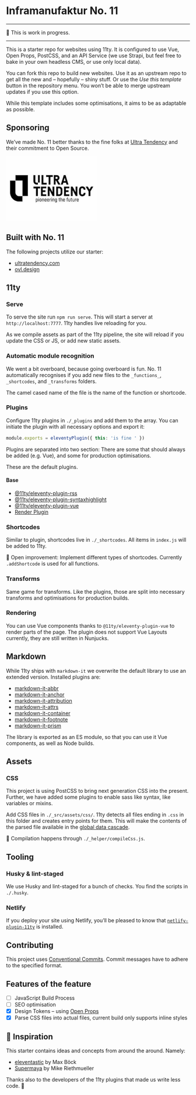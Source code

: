 # Inframanufaktur No. 11

---

🚧 This is work in progress.

---

This is a starter repo for websites using 11ty. It is configured to use Vue, Open Props, PostCSS, and an API Service (we use Strapi, but feel free to bake in your own headless CMS, or use only local data).

You can fork this repo to build new websites. Use it as an upstream repo to get all the new and – hopefully – shiny stuff. Or use the _Use this template_ button in the repository menu. You won’t be able to merge upstream updates if you use this option.

While this template includes some optimisations, it aims to be as adaptable as possible.

## Sponsoring

We’ve made No. 11 better thanks to the fine folks at [Ultra Tendency](https://www.ultratendency.com) and their commitment to Open Source.

!["Ultra Tendency – pioneering the future"](.github/img/sponsor-ut.jpg)

## Built with No. 11

The following projects utilize our starter:

- [ultratendency.com](https://www.ultratendecy.com)
- [ovl.design](https://www.ovl.design)

## 11ty

### Serve

To serve the site run `npm run serve`. This will start a server at `http://localhost:7777`. 11ty handles live reloading for you.

As we compile assets as part of the 11ty pipeline, the site will reload if you update the CSS or JS, or add new static assets.

### Automatic module recognition

We went a bit overboard, because going overboard is fun. No. 11 automatically recognises if you add new files to the `_functions_`, `_shortcodes`, and `_transforms` folders.

The camel cased name of the file is the name of the function or shortcode.

### Plugins

Configure 11ty plugins in `./_plugins` and add them to the array. You can initiate the plugin with all necessary options and export it:

```js
module.exports = eleventyPlugin({ this: 'is fine ' })
```

Plugins are separated into two section: There are some that should always be added (e.g. Vue), and some for production optimisations.

These are the default plugins.

#### Base

- [@11ty/eleventy-plugin-rss](https://www.11ty.dev/docs/plugins/rss/)
- [@11ty/eleventy-plugin-syntaxhighlight](https://www.11ty.dev/docs/plugins/syntaxhighlight/)
- [@11ty/eleventy-plugin-vue](https://github.com/11ty/eleventy-plugin-vue/)
- [Render Plugin](https://www.11ty.dev/docs/plugins/render/)

### Shortcodes

Similar to plugin, shortcodes live in `./_shortcodes`. All items in `index.js` will be added to 11ty.

💁 Open improvement: Implement different types of shortcodes. Currently `.addShortcode` is used for all functions.

### Transforms

Same game for transforms. Like the plugins, those are split into necessary transforms and optimisations for production builds.

### Rendering

You can use Vue components thanks to `@11ty/eleventy-plugin-vue` to render parts of the page. The plugin does not support Vue Layouts currently, they are still written in Nunjucks.

## Markdown

While 11ty ships with `markdown-it` we overwrite the default library to use an extended version. Installed plugins are:

- [markdown-it-abbr](https://github.com/markdown-it/markdown-it-abbr)
- [markdown-it-anchor](https://github.com/valeriangalliat/markdown-it-anchor)
- [markdown-it-attribution](https://github.com/dweidner/markdown-it-attribution)
- [markdown-it-attrs](https://github.com/arve0/markdown-it-attrs)
- [markdown-it-container](https://github.com/markdown-it/markdown-it-container)
- [markdown-it-footnote](https://github.com/markdown-it/markdown-it-footnote)
- [markdown-it-prism](https://github.com/jGleitz/markdown-it-prism)

The library is exported as an ES module, so that you can use it Vue components, as well as Node builds.

## Assets

### CSS

This project is using PostCSS to bring next generation CSS into the present. Further, we have added some plugins to enable sass like syntax, like variables or mixins.

Add CSS files in `./_src/assets/css/`. 11ty detects all files ending in `.css` in this folder and creates entry points for them. This will make the contents of the parsed file available in the [global data cascade](https://www.11ty.dev/docs/data-global/).

💁 Compilation happens through `./_helper/compileCss.js`.

## Tooling

### Husky & lint-staged

We use Husky and lint-staged for a bunch of checks. You find the scripts in `./.husky`.

### Netlify

If you deploy your site using Netlify, you’ll be pleased to know that [`netlify-plugin-11ty`](https://github.com/zeroby0/netlify-plugin-11ty) is installed.

## Contributing

This project uses [Conventional Commits](https://www.conventionalcommits.org/). Commit messages have to adhere to the specified format.

## Features of the feature

- [ ] JavaScript Build Process
- [ ] SEO optimisation
- [x] Design Tokens – using [Open Props](https://open-props.style/)
- [x] Parse CSS files into actual files, current build only supports inline styles

## 🌟 Inspiration

This starter contains ideas and concepts from around the around. Namely:

- [eleventastic](https://github.com/maxboeck/eleventastic) by Max Böck
- [Supermaya](https://github.com/MadeByMike/supermaya) by Mike Riethmueller

Thanks also to the developers of the 11ty plugins that made us write less code. 💞
